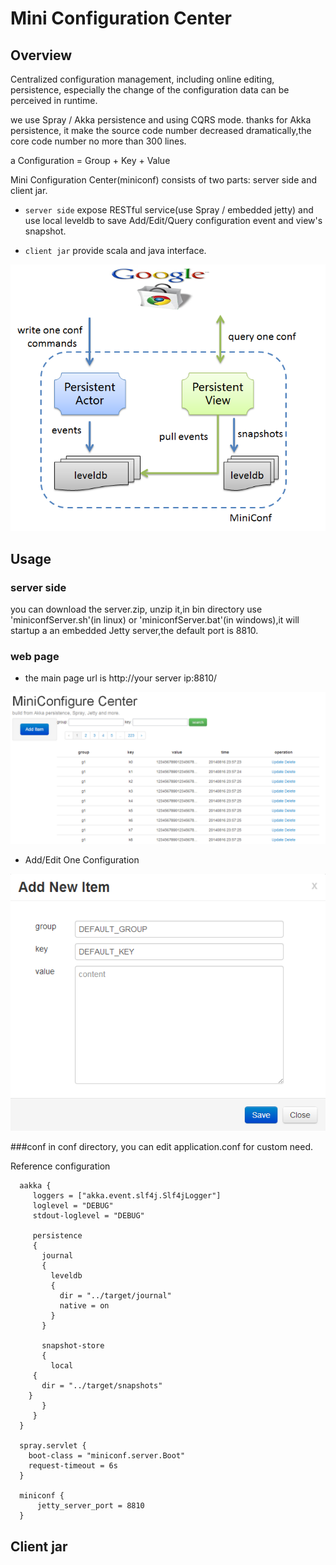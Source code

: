 Mini Configuration Center
==================================

Overview
----------

Centralized configuration management, including online editing, persistence, especially the change of the configuration data can be perceived in runtime.

we use Spray / Akka persistence and using CQRS mode. thanks for Akka persistence, it make the source code number decreased dramatically,the core code number no more than 300 lines. 

a Configuration = Group  +  Key  +  Value

Mini Configuration Center(miniconf) consists of two parts: server side and client jar. 

- `server side` expose RESTful service(use Spray / embedded jetty) and use local leveldb to save Add/Edit/Query configuration event and view's snapshot.

- `client jar` provide scala and java interface.

![architecture](images/architecture.png "architecture")

Usage
-----------

### server side
you can download the server.zip, unzip it,in bin directory use 'miniconfServer.sh'(in linux) or 'miniconfServer.bat'(in windows),it will startup a an embedded Jetty server,the default port is 8810.

### web page
- the main page url is http://your server ip:8810/

![indexpage](images/index.png "index")

- Add/Edit One Configuration

![indexpage](images/add.png "index")

###conf
in conf directory, you can edit application.conf for custom need.

Reference configuration
     
      aakka {
         loggers = ["akka.event.slf4j.Slf4jLogger"]
         loglevel = "DEBUG"
         stdout-loglevel = "DEBUG"
         
         persistence
         {
 	       journal
 	       {
 	         leveldb
 	         {
 	           dir = "../target/journal"
 	           native = on
 	         }
 	       }
        
 	       snapshot-store
 	       {
 	         local
 		 {
 		   dir = "../target/snapshots"
 		}
 	       }
         }
      }

      spray.servlet {
        boot-class = "miniconf.server.Boot"
        request-timeout = 6s
      }

      miniconf {
          jetty_server_port = 8810
      }  

Client jar
--------------
